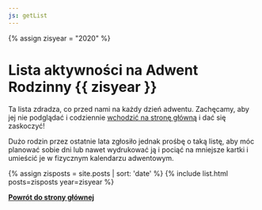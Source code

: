 ```yaml
---
js: getList
---
```


{% assign zisyear = "2020" %}

# Lista aktywności na Adwent Rodzinny {{ zisyear }}

Ta lista zdradza, co przed nami na każdy dzień adwentu. Zachęcamy, aby jej nie podglądać i codziennie [wchodzić na stronę główną](/) i dać się zaskoczyć!

Dużo rodzin przez ostatnie lata zgłosiło jednak prośbę o taką listę, aby móc planować sobie dni lub nawet wydrukować ją i pociąć na mniejsze kartki i umieścić je w fizycznym kalendarzu adwentowym.

{% assign zisposts = site.posts | sort: 'date' %}
{% include list.html posts=zisposts year=zisyear %}

**[Powrót do strony głównej](/)**
